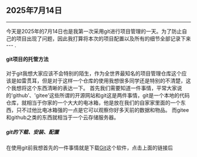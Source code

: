 ## 2025年7月14日
---
今天是2025年的7月14日也是我第一次采用git进行项目管理的一天。为了防止自己的项目出现了问题，因此我打算将本次的项目配置以及所有的细节全部记录下来
--- .
#### git项目的托管方法
对于git我想大家应该不会特别的陌生，作为全世界最知名的项目管理仓库这个应该是如雷贯耳，但是对于这样一个仓库的使用我想很多同学还是特别的不清楚，这个我想将这个东西清晰的表达一下。
首先我们需要知道一件事情，平常大家说的‘github’、'gitee'这些所谓的开源网站和git这是两件事情，git是一个本地的代码仓库，就相当于你家的一个大大的电冰箱，他是放在我们的自家家里面的一个东西，只不过他比电冰箱强的一点是它可以观察你好多天前的数据和物品。
而gitee和github之类的东西就相当于一个云存储服务器。
##### git的下载、安装、配置
在使用git前我想首先的一件事情就是下载[Git](https://markdown.com.cn/basic-syntax/links.html)这个软件，点击上面的链接后





